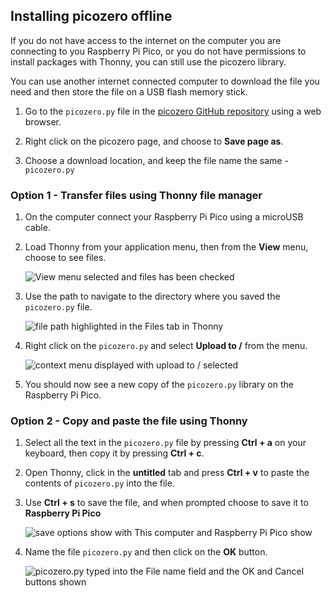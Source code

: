 ## Installing picozero offline

If you do not have access to the internet on the computer you are connecting to you Raspberry Pi Pico, or you do not have permissions to install packages with Thonny, you can still use the picozero library.

You can use another internet connected computer to download the file you need and then store the file on a USB flash memory stick.

1. Go to the `picozero.py` file in the [picozero GitHub repository](https://raw.githubusercontent.com/RaspberryPiFoundation/picozero/master/picozero/picozero.py?token=GHSAT0AAAAAABRLTKWZCT53CGKBFHMJGE54YSC762A) using a web browser.

2. Right click on the picozero page, and choose to **Save page as**.

3. Choose a download location, and keep the file name the same - `picozero.py`   

### Option 1 - Transfer files using Thonny file manager

1. On the computer connect your Raspberry Pi Pico using a microUSB cable.

2. Load Thonny from your application menu, then from the **View** menu, choose to see files.

    ![View menu selected and files has been checked](images/view_files.jpg)   

3. Use the path to navigate to the directory where you saved the `picozero.py` file.

    ![file path highlighted in the Files tab in Thonny](images/navigate_downloads.jpg)

4. Right click on the `picozero.py` and select **Upload to /** from the menu.

    ![context menu displayed with upload to / selected](images/upload_files.jpg)

5. You should now see a new copy of the `picozero.py` library on the Raspberry Pi Pico.

### Option 2 - Copy and paste the file using Thonny

1. Select all the text in the `picozero.py` file by pressing **Ctrl + a** on your keyboard, then copy it by pressing **Ctrl + c**.

2. Open Thonny, click in the **untitled** tab and press **Ctrl + v** to paste the contents of `picozero.py` into the file.

3. Use **Ctrl + s** to save the file, and when prompted choose to save it to **Raspberry Pi Pico**

    ![save options show with This computer and Raspberry Pi Pico show](images/save_to.jpg)

4. Name the file `picozero.py` and then click on the **OK** button.

    ![picozero.py typed into the File name field and the OK and Cancel buttons shown](images/save_file.jpg)

